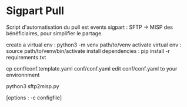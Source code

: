 # Sigpart Pull

Script d'automatisation du pull est events sigpart : SFTP -> MISP des bénéficiaires, pour simplifier le partage.


create a virtual env : python3 -m venv path/to/venv 
activate virtual env : source path/to/venv/bin/activate
install dependencies : pip install -r requirements.txt

cp conf/conf.template.yaml conf/conf.yaml
edit conf/conf.yaml to your environnment

python3 sftp2misp.py 

[options : -c configfile]
